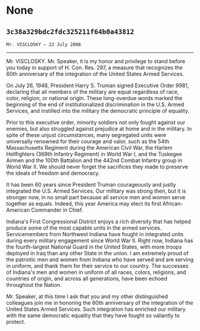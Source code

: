# None
## `3c38a329bdc2fdc325211f64b0a43812`
`Mr. VISCLOSKY — 22 July 2008`

---


Mr. VISCLOSKY. Mr. Speaker, it is my honor and privilege to stand 
before you today in support of H. Con. Res. 297, a measure that 
recognizes the 60th anniversary of the integration of the United States 
Armed Services.

 On July 26, 1948, President Harry S. Truman signed Executive Order 
9981, declaring that all members of the military are equal regardless 
of race, color, religion, or national origin. These long-overdue words 
marked the beginning of the end of institutionalized discrimination in 
the U.S. Armed Services, and instilled into the military the democratic 
principle of equality.

 Prior to this executive order, minority soldiers not only fought 
against our enemies, but also struggled against prejudice at home and 
in the military. In spite of these unjust circumstances, many 
segregated units were universally renowned for their courage and valor, 
such as the 54th Massachusetts Regiment during the American Civil War, 
the Harlem Hellfighters (369th Infantry Regiment) in World War I, and 
the Tuskegee Airmen and the 100th Battalion and the 442nd Combat 
Infantry group in World War II. We should never forget the sacrifices 
they made to preserve the ideals of freedom and democracy.

 It has been 60 years since President Truman courageously and justly 
integrated the U.S. Armed Services. Our military was strong then, but 
it is stronger now, in no small part because all service men and women 
serve together as equals. Indeed, this year America may elect its first 
African-American Commander in Chief.

 Indiana's First Congressional District enjoys a rich diversity that 
has helped produce some of the most capable units in the armed 
services. Servicemembers from Northwest Indiana have fought in 
integrated units during every military engagement since World War II. 
Right now, Indiana has the fourth-largest National Guard in the United 
States, with more troops deployed in Iraq than any other State in the 
union. I am extremely proud of the patriotic men and women from Indiana 
who have served and are serving in uniform, and thank them for their 
service to our country. The successes of Indiana's men and women in 
uniform of all races, colors, religions, and countries of origin, and 
across all generations, have been echoed throughout the Nation.

 Mr. Speaker, at this time I ask that you and my other distinguished 
colleagues join me in honoring the 60th anniversary of the integration 
of the United States Armed Services. Such integration has enriched our 
military with the same democratic equality that they have fought so 
valiantly to protect.
